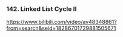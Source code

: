 ### 142. Linked List Cycle II

https://www.bilibili.com/video/av48348861?from=search&seid=18286701729881505671


